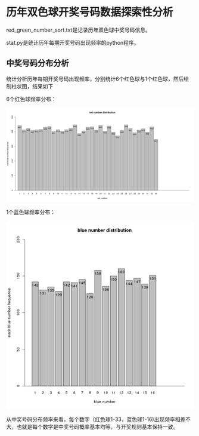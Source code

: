 # 历年双色球开奖号码数据探索性分析

red_green_number_sort.txt是记录历年双色球中奖号码信息。

stat.py是统计历年每期开奖号码出现频率的python程序。


## 中奖号码分布分析
统计分析历年每期开奖号码出现频率，分别统计6个红色球与1个红色球，然后绘制柱状图，结果如下

6个红色球频率分布：

![image](data/red_number_distribution.png)

1个蓝色球频率分布：

![image](data/blue_number_distribution.png)

从中奖号码分布频率来看，每个数字（红色球1-33，蓝色球1-16)出现频率相差不大，也就是每个数字是中奖号码概率基本均等，与开奖规则基本保持一致。
